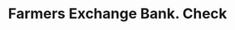 ---
doi: 10.7916/D86M4JSJ
date_other: '1890'
date_other_textual: 1890-1899
form: printed ephemera
genre:
- Checks (bank checks)
name:
- Farmers Exchange Bank
object_in_context_url: https://biggert.cul.columbia.edu/items/view/ave_biggert_00018
subject_hierarchical_geographic:
- San Bernardino, California, United States
subject_name:
- Farmers Exchange Bank
title: Farmers Exchange Bank. Check
sort_title: Farmers Exchange Bank. Check
call_number: ave_biggert_00018
coordinates:
- 34.1,-117.3
pid: ave_biggert_00018
identifiers: ave_biggert_00018
thumbnail: https://derivativo-2.library.columbia.edu/iiif/2/ldpd:342845/full/!256,256/0/native.jpg
permalink: "/biggert/ave_biggert_00018/"
layout: iiif-image-page
---